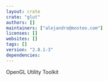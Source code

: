 ```yaml
---
layout: crate
crate: "glut"
authors: []
maintainers: ["alejandro@mosteo.com"]
licenses: []
websites: []
tags: []
version: "2.8.1-3"
dependencies: 
---
```

OpenGL Utility Toolkit

